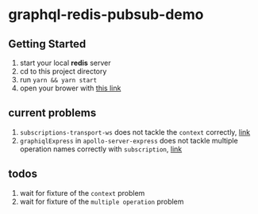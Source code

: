 # graphql-redis-pubsub-demo
## Getting Started

1. start your local **redis** server
2. cd to this project directory
3. run `yarn && yarn start`
4. open your brower with [this link](http://localhost:3000/graphiql)

## current problems
1. `subscriptions-transport-ws` does not tackle the `context` correctly, [link](https://github.com/apollographql/subscriptions-transport-ws/issues/300)
2. `graphiqlExpress` in `apollo-server-express` does not tackle multiple operation names correctly with `subscription`, [link](https://github.com/graphql/graphiql/issues/605)

## todos
1. wait for fixture of the `context` problem
2. wait for fixture of the `multiple operation` problem
